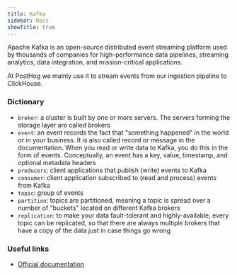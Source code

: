 ```yaml
---
title: Kafka
sidebar: Docs
showTitle: true
---
```


Apache Kafka is an open-source distributed event streaming platform used by thousands of companies for high-performance data pipelines, streaming analytics, data integration, and mission-critical applications.

At PostHog we mainly use it to stream events from our ingestion pipeline to ClickHouse.

### Dictionary
* `broker`: a cluster is built by one or more servers. The servers forming the storage layer are called brokers
* `event`: an event records the fact that "something happened" in the world or in your business. It is also called record or message in the documentation. When you read or write data to Kafka, you do this in the form of events. Conceptually, an event has a key, value, timestamp, and optional metadata headers
* `producers`: client applications that publish (write) events to Kafka
* `consumer`: client application subscribed to (read and process) events from Kafka
* `topic`: group of events
* `partition`: topics are partitioned, meaning a topic is spread over a number of "buckets" located on different Kafka brokers
* `replication`: to make your data fault-tolerant and highly-available, every topic can be replicated, so that there are always multiple brokers that have a copy of the data just in case things go wrong

### Useful links
- [Official documentation](https://kafka.apache.org/documentation/)
